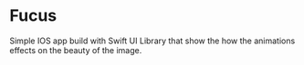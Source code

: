 # Fucus
Simple IOS app build with Swift UI Library that show the how the animations effects on the beauty of the image.
